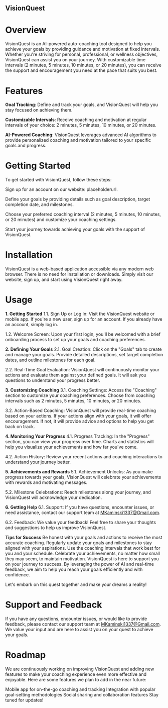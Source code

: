## VisionQuest

# Overview
VisionQuest is an AI-powered auto-coaching tool designed to help you achieve your goals by providing guidance and motivation at fixed intervals. Whether you're striving for personal, professional, or wellness objectives, VisionQuest can assist you on your journey. With customizable time intervals (2 minutes, 5 minutes, 10 minutes, or 20 minutes), you can receive the support and encouragement you need at the pace that suits you best.

# Features
**Goal Tracking**: Define and track your goals, and VisionQuest will help you stay focused on achieving them.

**Customizable Intervals**: Receive coaching and motivation at regular intervals of your choice: 2 minutes, 5 minutes, 10 minutes, or 20 minutes.

**AI-Powered Coaching**: VisionQuest leverages advanced AI algorithms to provide personalized coaching and motivation tailored to your specific goals and progress.

# Getting Started
To get started with VisionQuest, follow these steps:

Sign up for an account on our website: placeholderurl.

Define your goals by providing details such as goal description, target completion date, and milestones.

Choose your preferred coaching interval (2 minutes, 5 minutes, 10 minutes, or 20 minutes) and customize your coaching settings.

Start your journey towards achieving your goals with the support of VisionQuest.

# Installation
VisionQuest is a web-based application accessible via any modern web browser. There is no need for installation or downloads. Simply visit our website, sign up, and start using VisionQuest right away.

# Usage
**1. Getting Started**
1.1. Sign Up or Log In: Visit the VisionQuest website or mobile app. If you're a new user, sign up for an account. If you already have an account, simply log in.

1.2. Welcome Screen: Upon your first login, you'll be welcomed with a brief onboarding process to set up your goals and coaching preferences.

**2. Defining Your Goals**
2.1. Goal Creation: Click on the "Goals" tab to create and manage your goals. Provide detailed descriptions, set target completion dates, and outline milestones for each goal.

2.2. Real-Time Goal Evaluation: VisionQuest will continuously monitor your actions and evaluate them against your defined goals. It will ask you questions to understand your progress better.

**3. Customizing Coaching**
3.1. Coaching Settings: Access the "Coaching" section to customize your coaching preferences. Choose from coaching intervals such as 2 minutes, 5 minutes, 10 minutes, or 20 minutes.

3.2. Action-Based Coaching: VisionQuest will provide real-time coaching based on your actions. If your actions align with your goals, it will offer encouragement. If not, it will provide advice and options to help you get back on track.

**4. Monitoring Your Progress**
4.1. Progress Tracking: In the "Progress" section, you can view your progress over time. Charts and statistics will help you visualize your achievements and how far you've come.

4.2. Action History: Review your recent actions and coaching interactions to understand your journey better.

**5. Achievements and Rewards**
5.1. Achievement Unlocks: As you make progress towards your goals, VisionQuest will celebrate your achievements with rewards and motivating messages.

5.2. Milestone Celebrations: Reach milestones along your journey, and VisionQuest will acknowledge your dedication.

**6. Getting Help**
6.1. Support: If you have questions, encounter issues, or need assistance, contact our support team at MKaminski1337@Gmail.com.

6.2. Feedback: We value your feedback! Feel free to share your thoughts and suggestions to help us improve VisionQuest.

**Tips for Success**
Be honest with your goals and actions to receive the most accurate coaching.
Regularly update your goals and milestones to stay aligned with your aspirations.
Use the coaching intervals that work best for you and your schedule.
Celebrate your achievements, no matter how small they may seem, to maintain motivation.
VisionQuest is here to support you on your journey to success. By leveraging the power of AI and real-time feedback, we aim to help you reach your goals efficiently and with confidence.

Let's embark on this quest together and make your dreams a reality!

# Support and Feedback
If you have any questions, encounter issues, or would like to provide feedback, please contact our support team at MKaminski1337@Gmail.com. We value your input and are here to assist you on your quest to achieve your goals.

# Roadmap
We are continuously working on improving VisionQuest and adding new features to make your coaching experience even more effective and enjoyable. Here are some features we plan to add in the near future:

Mobile app for on-the-go coaching and tracking
Integration with popular goal-setting methodologies
Social sharing and collaboration features
Stay tuned for updates!
